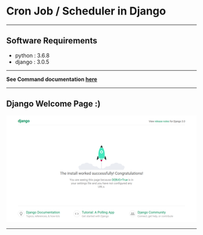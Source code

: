 # Cron Job / Scheduler in Django

---
## Software Requirements
- python : 3.6.8
- django : 3.0.5


---
**See Command documentation [here](NoteCommands.md)**


---
## Django Welcome Page :)
<kbd><img src="/imgs-readme/Screenshot_from_2020-04-27_22-51-54.png"></img></kbd>


---